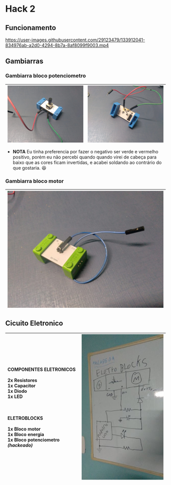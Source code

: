 Hack 2
======

Funcionamento
-------------

https://user-images.githubusercontent.com/29123479/133912041-834976ab-a2d0-4294-8b7a-8af8099f9003.mp4

Gambiarras
----------

### Gambiarra bloco potenciometro

| ![gambiarra-potenciometro](gambiarra-potenciometro-1.jpeg) | ![gambiarra-potenciometro](gambiarra-potenciometro-2.jpeg) |
| :-: | :-: |

* **NOTA** Eu tinha preferencia por fazer o negativo ser verde e vermelho positivo, porém eu não percebi quando quando virei de cabeça para baixo que as cores ficam invertidas, e acabei soldando ao contrário do que gostaria. :laughing:

### Gambiarra bloco motor

| ![gambiarra-motor](gambiarra-motor.jpeg) |
| :-: |

Cicuito Eletronico
------------------

| COMPONENTES ELETRONICOS<br/><br/>2x Resistores <br/>1x Capacitor<br/>1x Diodo<br/>1x LED<br/><br/><br/><br/>ELETROBLOCKS<br/><br/>1x Bloco motor<br/>1x Bloco energia<br/>1x Bloco potenciometro _(hackeado)_| ![circuito-eletronico-hack-2](circuito.jpeg) |
| :- | :-: |
